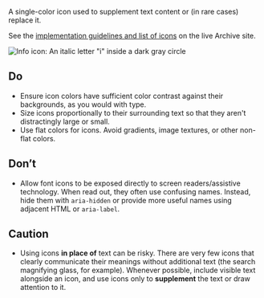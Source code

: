 A single-color icon used to supplement text content or (in rare cases) replace it.

See the [implementation guidelines and list of icons](https://archive.org/help/coding.php) on the live Archive site.

![Info icon: An italic letter "i" inside a dark gray circle](../../../images/icon-info.png)

## Do
- Ensure icon colors have sufficient color contrast against their backgrounds, as you would with type.
- Size icons proportionally to their surrounding text so that they aren't distractingly large or small.
- Use flat colors for icons. Avoid gradients, image textures, or other non-flat colors.

## Don’t
- Allow font icons to be exposed directly to screen readers/assistive technology. When read out, they often use confusing names. Instead, hide them with `aria-hidden` or provide more useful names using adjacent HTML or `aria-label`.

## Caution
- Using icons **in place of** text can be risky. There are very few icons that clearly communicate their meanings without additional text (the search magnifying glass, for example). Whenever possible, include visible text alongside an icon, and use icons only to **supplement** the text or draw attention to it.